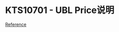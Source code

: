 # KTS10701 - UBL Price说明

[Reference](http://www.oioubl.info/documents/en/en/Guidelines/OIOUBL_GUIDE_PRICES.pdf)







